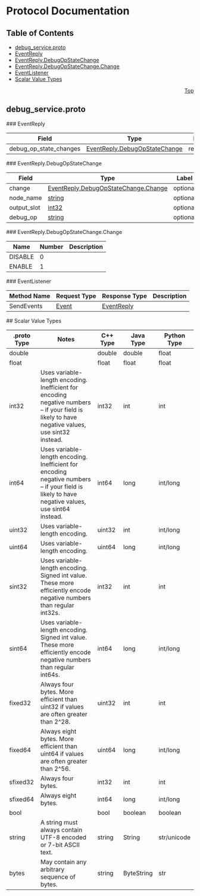 # Protocol Documentation
<a name="top"/>

## Table of Contents
* [debug_service.proto](#debug_service.proto)
 * [EventReply](#tensorflow.EventReply)
 * [EventReply.DebugOpStateChange](#tensorflow.EventReply.DebugOpStateChange)
 * [EventReply.DebugOpStateChange.Change](#tensorflow.EventReply.DebugOpStateChange.Change)
 * [EventListener](#tensorflow.EventListener)
* [Scalar Value Types](#scalar-value-types)

<a name="debug_service.proto"/>
<p align="right"><a href="#top">Top</a></p>

## debug_service.proto



<a name="tensorflow.EventReply"/>
### EventReply


| Field | Type | Label | Description |
| ----- | ---- | ----- | ----------- |
| debug_op_state_changes | [EventReply.DebugOpStateChange](#tensorflow.EventReply.DebugOpStateChange) | repeated |  |


<a name="tensorflow.EventReply.DebugOpStateChange"/>
### EventReply.DebugOpStateChange


| Field | Type | Label | Description |
| ----- | ---- | ----- | ----------- |
| change | [EventReply.DebugOpStateChange.Change](#tensorflow.EventReply.DebugOpStateChange.Change) | optional |  |
| node_name | [string](#string) | optional |  |
| output_slot | [int32](#int32) | optional |  |
| debug_op | [string](#string) | optional |  |



<a name="tensorflow.EventReply.DebugOpStateChange.Change"/>
### EventReply.DebugOpStateChange.Change


| Name | Number | Description |
| ---- | ------ | ----------- |
| DISABLE | 0 |  |
| ENABLE | 1 |  |



<a name="tensorflow.EventListener"/>
### EventListener


| Method Name | Request Type | Response Type | Description |
| ----------- | ------------ | ------------- | ------------|
| SendEvents | [Event](#tensorflow.Event) | [EventReply](#tensorflow.EventReply) |  |



<a name="scalar-value-types"/>
## Scalar Value Types

| .proto Type | Notes | C++ Type | Java Type | Python Type |
| ----------- | ----- | -------- | --------- | ----------- |
| <a name="double"/> double |  | double | double | float |
| <a name="float"/> float |  | float | float | float |
| <a name="int32"/> int32 | Uses variable-length encoding. Inefficient for encoding negative numbers – if your field is likely to have negative values, use sint32 instead. | int32 | int | int |
| <a name="int64"/> int64 | Uses variable-length encoding. Inefficient for encoding negative numbers – if your field is likely to have negative values, use sint64 instead. | int64 | long | int/long |
| <a name="uint32"/> uint32 | Uses variable-length encoding. | uint32 | int | int/long |
| <a name="uint64"/> uint64 | Uses variable-length encoding. | uint64 | long | int/long |
| <a name="sint32"/> sint32 | Uses variable-length encoding. Signed int value. These more efficiently encode negative numbers than regular int32s. | int32 | int | int |
| <a name="sint64"/> sint64 | Uses variable-length encoding. Signed int value. These more efficiently encode negative numbers than regular int64s. | int64 | long | int/long |
| <a name="fixed32"/> fixed32 | Always four bytes. More efficient than uint32 if values are often greater than 2^28. | uint32 | int | int |
| <a name="fixed64"/> fixed64 | Always eight bytes. More efficient than uint64 if values are often greater than 2^56. | uint64 | long | int/long |
| <a name="sfixed32"/> sfixed32 | Always four bytes. | int32 | int | int |
| <a name="sfixed64"/> sfixed64 | Always eight bytes. | int64 | long | int/long |
| <a name="bool"/> bool |  | bool | boolean | boolean |
| <a name="string"/> string | A string must always contain UTF-8 encoded or 7-bit ASCII text. | string | String | str/unicode |
| <a name="bytes"/> bytes | May contain any arbitrary sequence of bytes. | string | ByteString | str |
